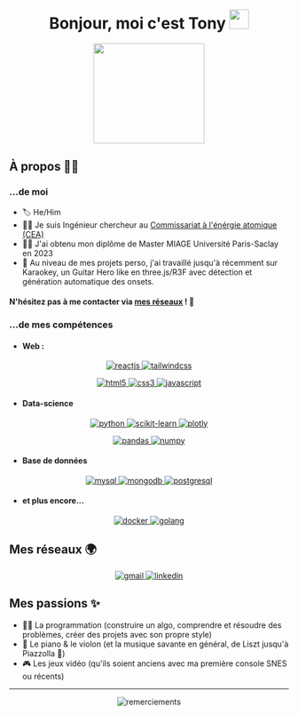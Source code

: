 <h1 align="center">Bonjour, moi c'est Tony <img src="https://media.giphy.com/media/hvRJCLFzcasrR4ia7z/giphy.gif" width="35"></h1>

<p align="center">
  <a href="https://www.cea.fr/">
    <img src="https://upload.wikimedia.org/wikipedia/commons/9/92/LOGO_CEA_ORIGINAL.svg" width=200 height=180>
  </a>
</p>

## À propos 🙋‍♂️

### ...de moi

- 🏷️ He/Him
- 👨‍💼 Je suis Ingénieur chercheur au [Commissariat à l'énérgie atomique (CEA)](https://www.cea.fr/)
- 👨‍🎓 J'ai obtenu mon diplôme de Master MIAGE Université Paris-Saclay en 2023
- 🔭 Au niveau de mes projets perso, j'ai travaillé jusqu'à récemment sur Karaokey, un Guitar Hero like en three.js/R3F avec détection et génération automatique des onsets.

#### N'hésitez pas à me contacter via [mes réseaux](#mes-réseaux-) ! 📨

### ...de mes compétences
- #### Web :
<p align="center">
  <a href="https://fr.reactjs.org/">
    <img src="https://img.shields.io/badge/REACT-61dafb?style=for-the-badge&logo=react&labelColor=black" alt="reactjs">
  </a>
  <a href="https://tailwindcss.com/">
    <img src="https://img.shields.io/badge/TailwindCSS-030712?style=for-the-badge&logo=tailwindcss&labelColor=030712" alt="tailwindcss">
  </a>
</p>
<p align="center">
   <a href="https://developer.mozilla.org/fr/docs/Glossary/HTML5">
    <img src="https://img.shields.io/badge/HTML5-e34f26?style=for-the-badge&logo=html5&labelColor=black" alt="html5">
  </a>
  <a href="https://developer.mozilla.org/fr/docs/Web/CSS">
    <img src="https://img.shields.io/badge/CSS3-0362fc?style=for-the-badge&logo=css3&labelColor=black" alt="css3">
  </a>
  <a href="https://developer.mozilla.org/fr/docs/Web/JavaScript">
    <img src="https://img.shields.io/badge/javascript-f7e018?style=for-the-badge&logo=javascript&labelColor=black" alt="javascript">
  </a>
</p>

- #### Data-science
<p align="center">
   <a href="https://www.python.org/">
    <img src="https://img.shields.io/badge/PYTHON-f7c93d?style=for-the-badge&logo=python&labelColor=black" alt="python">
  </a>
  <a href="https://scikit-image.org/">
    <img src="https://img.shields.io/badge/SCIKIT-97ca4c?style=for-the-badge&logo=scikit-learn&labelColor=black" alt="scikit-learn">
  </a>
  <a href="https://plotly.com/">
    <img src="https://img.shields.io/badge/PLOTLY-3f4f75?style=for-the-badge&logo=plotly&labelColor=black" alt="plotly">
  </a>
</p>
<p align="center">
  <a href="https://pandas.pydata.org/">
    <img src="https://img.shields.io/badge/PANDAS-130654?style=for-the-badge&logo=pandas&labelColor=black" alt="pandas">
  </a>
  <a href="https://numpy.org/">
    <img src="https://img.shields.io/badge/NUMPY-013243?style=for-the-badge&logo=numpy&labelColor=black" alt="numpy">
  </a>
</p>

- #### Base de données
<p align="center">
   <a href="https://www.mysql.com/fr/">
    <img src="https://img.shields.io/badge/MYSQL-f29111?style=for-the-badge&logo=mysql&labelColor=black" alt="mysql">
  </a>
  <a href="https://www.mongodb.com/fr-fr">
    <img src="https://img.shields.io/badge/MONGODB-47a248?style=for-the-badge&logo=mongodb&labelColor=black" alt="mongodb">
  </a>
  <a href="https://www.postgresql.org/">
    <img src="https://img.shields.io/badge/POSTGRESQL-4169E1?style=for-the-badge&logo=postgresql&labelColor=black" alt="postgresql">
  </a>
</p>

- #### et plus encore...
<p align="center">
   <a href="https://www.docker.com/">
    <img src="https://img.shields.io/badge/DOCKER-2496ed?style=for-the-badge&logo=docker&labelColor=black" alt="docker">
  </a>
  <a href="https://go.dev/">
    <img src="https://img.shields.io/badge/GOLANG-79d4fd?style=for-the-badge&logo=goland&labelColor=black&logoColor=79d4fd" alt="golang">
  </a>
</p>


## Mes réseaux 🌍

<p align="center">
  <a href="mailto:tonybionda.univ@gmail.com">
    <img src="https://img.shields.io/badge/tonybionda.univ@gmail.com-32a350?style=for-the-badge&logo=gmail&labelColor=ddd" alt="gmail">
  </a>
  <a href="https://www.linkedin.com/in/tonybionda/">
    <img src="https://img.shields.io/badge/LinkedIn-0a66c2?style=for-the-badge&logo=linkedin&labelColor=0a66c2" alt="linkedin">
  </a>
</p>

## Mes passions ✨
- 👨‍💻 La programmation (construire un algo, comprendre et résoudre des problèmes, créer des projets avec son propre style)
- 🎹 Le piano & le violon (et la musique savante en général, de Liszt jusqu'à Piazzolla 🤩)
- 🎮 Les jeux vidéo (qu'ils soient anciens avec ma première console SNES ou récents)

---

<div align="center">
<img src="https://readme-typing-svg.herokuapp.com?font=Fira+Code&duration=5000&color=c9d1d9&multiline=true&width=550&height=75&lines=const+greetings+%3D+%22Merci+d'avoir+lu+ma+bio%22;%2F%2F+Sign%C3%A9+%3A+TonyBionda+%F0%9F%98%89" alt="remerciements">
</div>
